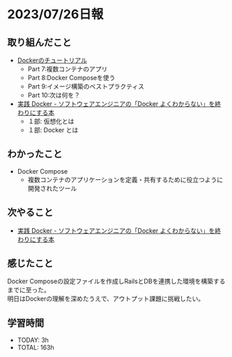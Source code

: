 # 2023/07/26日報
## 取り組んだこと
- [Dockerのチュートリアル](https://docs.docker.jp/get-started/toc.html)
  - Part 7:複数コンテナのアプリ
  - Part 8:Docker Composeを使う
  - Part 9:イメージ構築のベストプラクティス
  - Part 10:次は何を？
- [実践 Docker \- ソフトウェアエンジニアの「Docker よくわからない」を終わりにする本](https://zenn.dev/suzuki_hoge/books/2022-03-docker-practice-8ae36c33424b59)
  - １部: 仮想化とは
  - １部: Docker とは

## わかったこと
- Docker Compose
  - 複数コンテナのアプリケーションを定義・共有するために役立つように開発されたツール

## 次やること
- [実践 Docker \- ソフトウェアエンジニアの「Docker よくわからない」を終わりにする本](https://zenn.dev/suzuki_hoge/books/2022-03-docker-practice-8ae36c33424b59)

## 感じたこと
Docker Composeの設定ファイルを作成しRailsとDBを連携した環境を構築するまでに至った。  
明日はDockerの理解を深めたうえで、アウトプット課題に挑戦したい。

## 学習時間
- TODAY: 3h
- TOTAL: 163h
